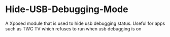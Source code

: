 # Hide-USB-Debugging-Mode
A Xposed module that is used to hide usb debugging status. Useful for apps such as TWC TV which refuses to run when usb debugging is on
